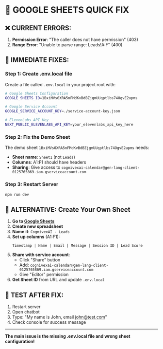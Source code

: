 # 🚨 GOOGLE SHEETS QUICK FIX

## ❌ **CURRENT ERRORS:**
1. **Permission Error**: "The caller does not have permission" (403)
2. **Range Error**: "Unable to parse range: Leads!A:F" (400)

## 🔧 **IMMEDIATE FIXES:**

### **Step 1: Create .env.local file**
Create a file called `.env.local` in your project root with:

```bash
# Google Sheets Configuration
GOOGLE_SHEETS_ID=1BxiMVs0XRA5nFMdKvBdBZjgmUUqptlbs74OgvE2upms

# Google Service Account
GOOGLE_SERVICE_ACCOUNT_KEY=./service-account-key.json

# ElevenLabs API Key
NEXT_PUBLIC_ELEVENLABS_API_KEY=your_elevenlabs_api_key_here
```

### **Step 2: Fix the Demo Sheet**
The demo sheet `1BxiMVs0XRA5nFMdKvBdBZjgmUUqptlbs74OgvE2upms` needs:
- **Sheet name**: `Sheet1` (not `Leads`)
- **Columns**: A1:F1 should have headers
- **Sharing**: Give access to `cognivexai-calendar@gen-lang-client-0125765869.iam.gserviceaccount.com`

### **Step 3: Restart Server**
```bash
npm run dev
```

## 🎯 **ALTERNATIVE: Create Your Own Sheet**

1. **Go to [Google Sheets](https://sheets.google.com)**
2. **Create new spreadsheet**
3. **Name it**: `CognivexAI - Leads`
4. **Set up columns** (A1:F1):
   ```
   Timestamp | Name | Email | Message | Session ID | Lead Score
   ```
5. **Share with service account**:
   - Click "Share" button
   - Add: `cognivexai-calendar@gen-lang-client-0125765869.iam.gserviceaccount.com`
   - Give "Editor" permission
6. **Get Sheet ID** from URL and update `.env.local`

## 🧪 **TEST AFTER FIX:**
1. Restart server
2. Open chatbot
3. Type: "My name is John, email john@test.com"
4. Check console for success message

---

**The main issue is the missing .env.local file and wrong sheet configuration!**

